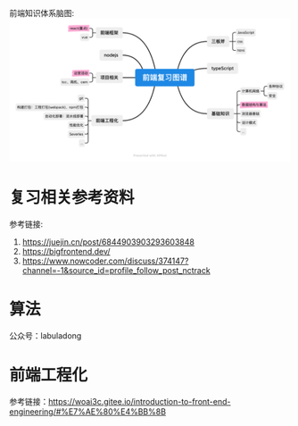 前端知识体系脑图:
![img](./picture/Review-overview.png)

# 复习相关参考资料
参考链接: 
1. https://juejin.cn/post/6844903903293603848
2. https://bigfrontend.dev/
3. https://www.nowcoder.com/discuss/374147?channel=-1&source_id=profile_follow_post_nctrack

# 算法
公众号：labuladong

# 前端工程化
参考链接：https://woai3c.gitee.io/introduction-to-front-end-engineering/#%E7%AE%80%E4%BB%8B